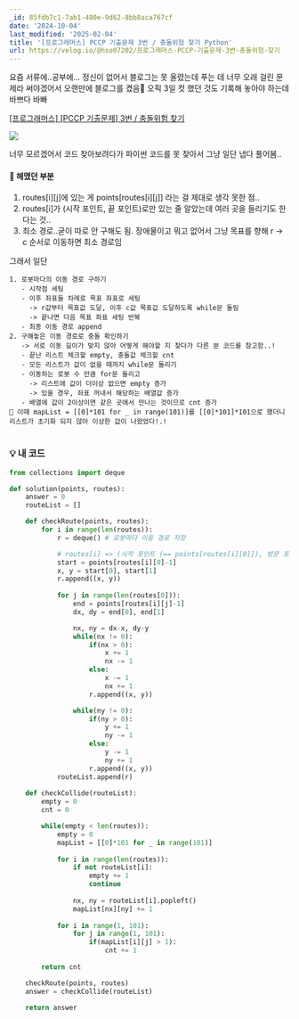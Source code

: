 ```yaml
---
_id: 85fdb7c1-7ab1-480e-9d62-8bb8aca767cf
date: '2024-10-04'
last_modified: '2025-02-04'
title: '[프로그래머스] PCCP 기출문제 3번 / 충돌위험 찾기 Python'
url: https://velog.io/@hso07202/프로그래머스-PCCP-기출문제-3번-충돌위험-찾기
---
```


요즘 서류에..공부에... 정신이 없어서 블로그는 못 올렸는데 푸는 데 너무 오래 걸린 문제라 써야겠어서 오랜만에 블로그를 켰음🤯 오픽 3일 컷 했던 것도 기록해 놓아야 하는데 바쁘다 바빠
 
[[프로그래머스] [PCCP 기출문제] 3번 / 충돌위험 찾기](https://school.programmers.co.kr/learn/courses/30/lessons/340211)

![](https://velog.velcdn.com/images/hso07202/post/8105c31b-1fbf-42dd-9e9b-e8e90d6c27ff/image.png)

너무 모르겠어서 코드 찾아보려다가 파이썬 코드를 못 찾아서 그냥 일단 냅다 풀어봄..

#### 📕 헤맸던 부분
1. routes[i][j]에 있는 게 points[routes[i][j]] 라는 걸 제대로 생각 못한 점..
2. routes[i]가 (시작 포인트, 끝 포인트)로만 있는 줄 알았는데 여러 곳을 들리기도 한다는 것..
3. 최소 경로..굳이 따로 안 구해도 됨. 장애물이고 뭐고 없어서 그냥 목표를 향해 r -> c 순서로 이동하면 최소 경로임

그래서 일단
```
1. 로봇마다의 이동 경로 구하기
   - 시작점 세팅
   - 이후 좌표들 차례로 목표 좌표로 세팅
     -> r값부터 목표값 도달, 이후 c값 목표값 도달하도록 while문 돌림
     -> 끝나면 다음 목표 좌표 세팅 반복
   - 최종 이동 경로 append
2. 구해놓은 이동 경로로 충돌 확인하기
   -> 서로 이동 길이가 맞지 않아 어떻게 해야할 지 찾다가 다른 분 코드를 참고함..!
   - 끝난 리스트 체크할 empty, 충돌값 체크할 cnt
   - 모든 리스트가 값이 없을 때까지 while문 돌리기
   - 이동하는 로봇 수 만큼 for문 돌리고
     -> 리스트에 값이 더이상 없으면 empty 증가
     -> 있을 경우, 좌표 꺼내서 해당하는 배열값 증가
   - 배열에 값이 2이상이면 같은 곳에서 만나는 것이므로 cnt 증가
📕 이때 mapList = [[0]*101 for _ in range(101)]를 [[0]*101]*101으로 했더니 리스트가 초기화 되지 않아 이상한 값이 나왔었다!.!
      
```

### 💡 내 코드
```python
from collections import deque

def solution(points, routes):
    answer = 0
    routeList = []

    def checkRoute(points, routes):
        for i in range(len(routes)):
            r = deque() # 로봇마다 이동 경로 저장

            # routes[i] => (시작 포인트 (== points[routes[i][0]]), 방문 포인트, ... , 끝 포인트)
            start = points[routes[i][0]-1]
            x, y = start[0], start[1]
            r.append((x, y))
            
            for j in range(len(routes[0])):
                end = points[routes[i][j]-1]
                dx, dy = end[0], end[1]

                nx, ny = dx-x, dy-y
                while(nx != 0):
                    if(nx > 0):
                        x += 1
                        nx -= 1
                    else:
                        x -= 1
                        nx += 1
                    r.append((x, y))

                while(ny != 0):
                    if(ny > 0):
                        y += 1
                        ny -= 1
                    else:
                        y -= 1
                        ny += 1
                    r.append((x, y))
            routeList.append(r)
    
    def checkCollide(routeList):
        empty = 0
        cnt = 0

        while(empty < len(routes)):
            empty = 0
            mapList = [[0]*101 for _ in range(101)]
            
            for i in range(len(routes)):
                if not routeList[i]:
                    empty += 1
                    continue
                
                nx, ny = routeList[i].popleft()
                mapList[nx][ny] += 1
            
            for i in range(1, 101):
                for j in range(1, 101):
                    if(mapList[i][j] > 1):
                        cnt += 1
            
        return cnt

    checkRoute(points, routes)
    answer = checkCollide(routeList)

    return answer
```